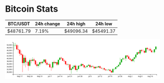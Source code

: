 # Bitcoin Stats

BTC/USDT|24h change|24h high|24h low|
|---|---|---|---|
|$48761.79|7.19%|$49096.34|$45491.37|

<img src="./chart.svg">
